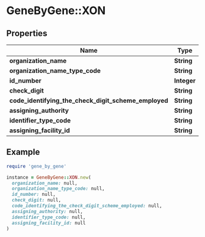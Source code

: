 # GeneByGene::XON

## Properties

| Name | Type | Description | Notes |
| ---- | ---- | ----------- | ----- |
| **organization_name** | **String** |  | [optional] |
| **organization_name_type_code** | **String** |  | [optional] |
| **id_number** | **Integer** |  | [optional] |
| **check_digit** | **String** |  | [optional] |
| **code_identifying_the_check_digit_scheme_employed** | **String** |  | [optional] |
| **assigning_authority** | **String** |  | [optional] |
| **identifier_type_code** | **String** |  | [optional] |
| **assigning_facility_id** | **String** |  | [optional] |

## Example

```ruby
require 'gene_by_gene'

instance = GeneByGene::XON.new(
  organization_name: null,
  organization_name_type_code: null,
  id_number: null,
  check_digit: null,
  code_identifying_the_check_digit_scheme_employed: null,
  assigning_authority: null,
  identifier_type_code: null,
  assigning_facility_id: null
)
```

